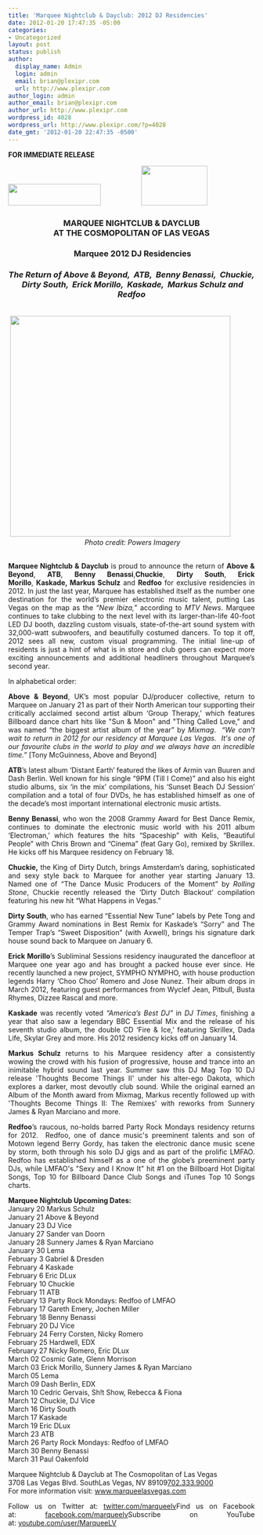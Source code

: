 ```yaml
---
title: 'Marquee Nightclub & Dayclub: 2012 DJ Residencies'
date: 2012-01-20 17:47:35 -05:00
categories:
- Uncategorized
layout: post
status: publish
author:
  display_name: Admin
  login: admin
  email: brian@plexipr.com
  url: http://www.plexipr.com
author_login: admin
author_email: brian@plexipr.com
author_url: http://www.plexipr.com
wordpress_id: 4028
wordpress_url: http://www.plexipr.com/?p=4028
date_gmt: '2012-01-20 22:47:35 -0500'
---
```


<p style="text-align: justify;"><strong>FOR IMMEDIATE RELEASE </strong></p>
<div><strong><img src="http://img2.ymlp254.net/plexipr_marqueesig.jpg" alt="" width="189" height="44" />                </strong><strong>         <img class="aligncenter" src="http://img2.ymlp254.net/plexipr_TheCosmopolitan.png" alt="" width="135" height="81" /></strong></div>
<div style="text-align: justify;">
<div align="center">
<div>
<h3 align="center"><strong>MARQUEE NIGHTCLUB &amp; DAYCLUB<br />
AT THE COSMOPOLITAN OF LAS VEGAS</strong></h3>
</div>
<div align="center">
<div align="center">
<div align="center">
<div align="center">
<h3 align="center"><strong> Marquee 2012 DJ Residencies</strong></h3>
<h3 align="center"><strong><em>The Return of Above &amp; Beyond,  ATB,  Benny Benassi,  Chuckie,  Dirty South,  Erick Morillo,  Kaskade,  Markus Schulz and Redfoo</em></strong></h3>
<div align="center"><strong><br />
</strong></div>
</div>
</div>
</div>
</div>
</div>
<div>
<div>
<div>
<div>
<div>
<div> <img class="aligncenter" src="http://img2.ymlp254.net/plexipr_66229478771fb6488c03z_1.jpg" alt="" width="450" /></div>
<div>
<div style="text-align: center;"><em> Photo credit: Powers Imagery</em></div>
<div><em><br />
</em></div>
<p><strong>Marquee Nightclub &amp; Dayclub</strong> is proud to announce the return of <strong>Above &amp; Beyond</strong>, <strong>ATB</strong>, <strong>Benny Benassi</strong>,<strong>Chuckie</strong>, <strong>Dirty South</strong>, <strong>Erick Morillo</strong>, <strong>Kaskade, Markus Schulz</strong> and <strong>Redfoo</strong> for exclusive residencies in 2012. In just the last year, Marquee has established itself as the number one destination for the world’s premier electronic music talent, putting Las Vegas on the map as the “<em>New Ibiza,</em>” according to <em>MTV News</em>. Marquee continues to take clubbing to the next level with its larger-than-life 40-foot LED DJ booth, dazzling custom visuals, state-of-the-art sound system with 32,000-watt subwoofers, and beautifully costumed dancers. To top it off, 2012 sees all new, custom visual programming. The initial line-up of residents is just a hint of what is in store and club goers can expect more exciting announcements and additional headliners throughout Marquee’s second year.</p>
<p>In alphabetical order:<strong> </strong> <strong></strong></p>
<p><strong>Above &amp; Beyond</strong>, UK’s most popular DJ/producer collective, return to Marquee on January 21 as part of their North American tour supporting their critically acclaimed second artist album ‘Group Therapy,’ which features Billboard dance chart hits like "Sun &amp; Moon" and "Thing Called Love," and was named “the biggest artist album of the year” by <em>Mixmag</em>.  <em>“We can't wait to return in 2012 for our residency at Marquee Las Vegas.  It's one of our favourite clubs in the world to play and we always have an incredible time.”</em> [Tony McGuinness, Above and Beyond]<strong></strong></p>
<p><strong>ATB</strong>’s latest album ‘Distant Earth’ featured the likes of Armin van Buuren and Dash Berlin. Well known for his single “9PM (Till I Come)” and also his eight studio albums, six ‘in the mix’ compilations, his ‘Sunset Beach DJ Session’ compilation and a total of four DVDs, he has established himself as one of the decade’s most important international electronic music artists. <strong> </strong><strong></strong></p>
<p><strong>Benny Benassi</strong>, who won the 2008 Grammy Award for Best Dance Remix, continues to dominate the electronic music world with his 2011 album ‘Electroman,’ which features the hits “Spaceship” with Kelis, “Beautiful People” with Chris Brown and “Cinema” (feat Gary Go), remixed by Skrillex. He kicks off his Marquee residency on February 18.<strong> </strong><strong></strong></p>
<p><strong>Chuckie,</strong> the King of Dirty Dutch, brings Amsterdam’s daring, sophisticated and sexy style back to Marquee for another year starting January 13. Named one of “The Dance Music Producers of the Moment” by <em>Rolling Stone</em>, Chuckie recently released the ‘Dirty Dutch Blackout’ compilation featuring his new hit “What Happens in Vegas.”<strong> </strong><strong></strong></p>
<p><strong>Dirty South</strong>, who has earned “Essential New Tune” labels by Pete Tong and Grammy Award nominations in Best Remix for Kaskade’s “Sorry” and The Temper Trap’s “Sweet Disposition” (with Axwell), brings his signature dark house sound back to Marquee on January 6.<strong> </strong><strong></strong></p>
<p><strong>Erick Morillo</strong>’s Subliminal Sessions residency inaugurated the dancefloor at Marquee one year ago and has brought a packed house ever since. He recently launched a new project, SYMPHO NYMPHO, with house production legends Harry ‘Choo Choo’ Romero and Jose Nunez. Their album drops in March 2012, featuring guest performances from Wyclef Jean, Pitbull, Busta Rhymes, Dizzee Rascal and more. <strong> </strong><strong></strong></p>
<p><strong>Kaskade</strong> was recently voted <em>“America’s Best DJ”</em> in <em>DJ Times</em>, finishing a year that also saw a legendary BBC Essential Mix and the release of his seventh studio album, the double CD ‘Fire &amp; Ice,’ featuring Skrillex, Dada Life, Skylar Grey and more. His 2012 residency kicks off on January 14.<strong> </strong> <strong></strong></p>
<p><strong>Markus Schulz</strong> returns to his Marquee residency after a consistently wowing the crowd with his fusion of progressive, house and trance into an inimitable hybrid sound last year. Summer saw this DJ Mag Top 10 DJ release 'Thoughts Become Things II' under his alter-ego Dakota, which explores a darker, most devoutly club sound. While the original earned an Album of the Month award from Mixmag, Markus recently followed up with 'Thoughts Become Things II: The Remixes' with reworks from Sunnery James &amp; Ryan Marciano and more.</p>
<p><strong>Redfoo</strong>’s raucous, no-holds barred Party Rock Mondays residency returns for 2012.  Redfoo, one of dance music's preeminent talents and son of Motown legend Berry Gordy, has taken the electronic dance music scene by storm, both through his solo DJ gigs and as part of the prolific LMFAO. Redfoo has established himself as a one of the globe’s preeminent party DJs, while LMFAO's "Sexy and I Know It" hit #1 on the Billboard Hot Digital Songs, Top 10 for Billboard Dance Club Songs and iTunes Top 10 Songs charts.</p>
</div>
</div>
</div>
</div>
</div>
</div>
<p><strong>Marquee Nightclub Upcoming Dates:</strong><br />
January 20 Markus Schulz<br />
January 21 Above &amp; Beyond<br />
January 23 DJ Vice<br />
January 27 Sander van Doorn<br />
January 28 Sunnery James &amp; Ryan Marciano<br />
January 30 Lema<br />
February 3 Gabriel &amp; Dresden<br />
February 4 Kaskade<br />
February 6 Eric DLux<br />
February 10 Chuckie<br />
February 11 ATB<br />
February 13 Party Rock Mondays: Redfoo of LMFAO<br />
February 17 Gareth Emery, Jochen Miller<br />
February 18 Benny Benassi<br />
February 20 DJ Vice<br />
February 24 Ferry Corsten, Nicky Romero<br />
February 25 Hardwell, EDX<br />
February 27 Nicky Romero, Eric DLux<br />
March 02 Cosmic Gate, Glenn Morrison<br />
March 03 Erick Morillo, Sunnery James &amp; Ryan Marciano<br />
March 05 Lema<br />
March 09 Dash Berlin, EDX<br />
March 10 Cedric Gervais, Sh!t Show, Rebecca &amp; Fiona<br />
March 12 Chuckie, DJ Vice<br />
March 16 Dirty South<br />
March 17 Kaskade<br />
March 19 Eric DLux<br />
March 23 ATB<br />
March 26 Party Rock Mondays: Redfoo of LMFAO<br />
March 30 Benny Benassi<br />
March 31 Paul Oakenfold</p>
<p>Marquee Nightclub &amp; Dayclub at The Cosmopolitan of Las Vegas<br />
3708 Las Vegas Blvd. SouthLas Vegas, NV 89109<a href="tel:702.333.9000" target="_blank">702.333.9000</a><br />
For more information visit: <a href="http://www.marqueelasvegas.com/" target="_blank">www</a><a href="http://www.marqueelasvegas.com/" target="_blank">.</a><a href="http://www.marqueelasvegas.com/" target="_blank">marqueelasvegas</a><a href="http://www.marqueelasvegas.com/" target="_blank">.</a><a href="http://www.marqueelasvegas.com/" target="_blank">com</a></p>
<p>Follow us on Twitter at: <a href="http://www.twitter.com/marqueelv" target="_blank">twitter</a><a href="http://www.twitter.com/marqueelv" target="_blank">.</a><a href="http://www.twitter.com/marqueelv" target="_blank">com</a><a href="http://www.twitter.com/marqueelv" target="_blank">/</a><a href="http://www.twitter.com/marqueelv" target="_blank">marqueelv</a>Find us on Facebook at: <a href="http://www.facebook.com/marqueelv" target="_blank">facebook</a><a href="http://www.facebook.com/marqueelv" target="_blank">.</a><a href="http://www.facebook.com/marqueelv" target="_blank">com</a><a href="http://www.facebook.com/marqueelv" target="_blank">/</a><a href="http://www.facebook.com/marqueelv" target="_blank">marqueelv</a>Subscribe on YouTube at: <a href="http://www.youtube.com/user/MarqueeLV" target="_blank">youtube</a><a href="http://www.youtube.com/user/MarqueeLV" target="_blank">.</a><a href="http://www.youtube.com/user/MarqueeLV" target="_blank">com</a><a href="http://www.youtube.com/user/MarqueeLV" target="_blank">/</a><a href="http://www.youtube.com/user/MarqueeLV" target="_blank">user</a><a href="http://www.youtube.com/user/MarqueeLV" target="_blank">/</a><a href="http://www.youtube.com/user/MarqueeLV" target="_blank">MarqueeLV</a></p>
</div>
